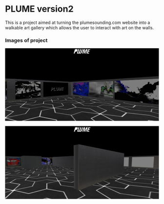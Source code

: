 # PLUME version2

This is a project aimed at turning the plumesounding.com website into a walkable art gallery which allows the user to interact with art on the walls.



### Images of project

![](https://github.com/JoeHancock1995/plumev2/blob/master/Screen%20Shot%202020-01-15%20at%203.31.52%20AM.png?raw=true)



![](https://github.com/JoeHancock1995/plumev2/blob/master/Screen%20Shot%202020-01-15%20at%203.32.40%20AM.png?raw=true)

# 
